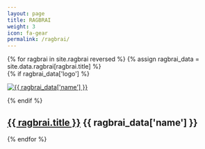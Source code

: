 ```yaml
---
layout: page
title: RAGBRAI
weight: 3
icon: fa-gear
permalink: /ragbrai/
---
```

<div class="ragbrai-cards">
	{% for ragbrai in site.ragbrai reversed %}
	{% assign ragbrai_data = site.data.ragbrai[ragbrai.title] %}
		<div class="ragbrai-card">
			{% if ragbrai_data['logo'] %}<p><a href="{{ ragbrai.url }}"><img class="img-thumbnail ragbrai-logo" src="/assets/images/ragbrai/{{ ragbrai_data['logo'] }}" alt="{{ ragbrai_data['name'] }}" /></a></p>{% endif %}
			<h2><a href="{{ ragbrai.url }}">{{ ragbrai.title }}</a> <span class="small">{{ ragbrai_data['name'] }}</span></h2>
		</div>
	{% endfor %}
</div>
